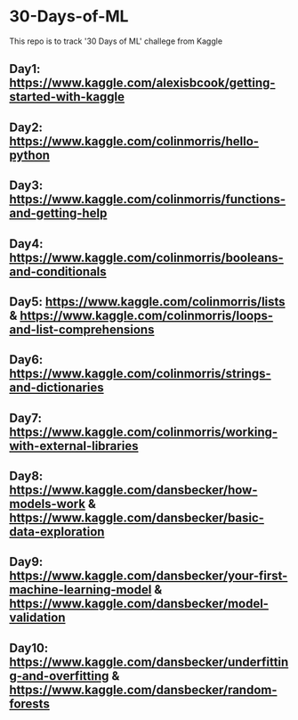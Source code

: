 # 30-Days-of-ML
This repo is to track '30 Days of ML' challege from Kaggle

## Day1: https://www.kaggle.com/alexisbcook/getting-started-with-kaggle

## Day2: https://www.kaggle.com/colinmorris/hello-python

## Day3: https://www.kaggle.com/colinmorris/functions-and-getting-help

## Day4: https://www.kaggle.com/colinmorris/booleans-and-conditionals

## Day5: https://www.kaggle.com/colinmorris/lists & https://www.kaggle.com/colinmorris/loops-and-list-comprehensions

## Day6: https://www.kaggle.com/colinmorris/strings-and-dictionaries

## Day7: https://www.kaggle.com/colinmorris/working-with-external-libraries

## Day8: https://www.kaggle.com/dansbecker/how-models-work & https://www.kaggle.com/dansbecker/basic-data-exploration

## Day9: https://www.kaggle.com/dansbecker/your-first-machine-learning-model & https://www.kaggle.com/dansbecker/model-validation

## Day10: https://www.kaggle.com/dansbecker/underfitting-and-overfitting & https://www.kaggle.com/dansbecker/random-forests
